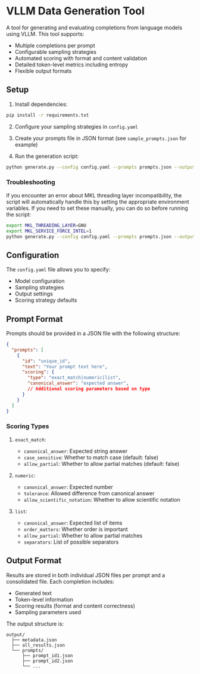 # VLLM Data Generation Tool

A tool for generating and evaluating completions from language models using VLLM. This tool supports:
- Multiple completions per prompt
- Configurable sampling strategies
- Automated scoring with format and content validation
- Detailed token-level metrics including entropy
- Flexible output formats

## Setup

1. Install dependencies:
```bash
pip install -r requirements.txt
```

2. Configure your sampling strategies in `config.yaml`

3. Create your prompts file in JSON format (see `sample_prompts.json` for example)

4. Run the generation script:
```bash
python generate.py --config config.yaml --prompts prompts.json --output output/
```

### Troubleshooting

If you encounter an error about MKL threading layer incompatibility, the script will automatically handle this by setting the appropriate environment variables. If you need to set these manually, you can do so before running the script:

```bash
export MKL_THREADING_LAYER=GNU
export MKL_SERVICE_FORCE_INTEL=1
python generate.py --config config.yaml --prompts prompts.json --output output/
```

## Configuration

The `config.yaml` file allows you to specify:
- Model configuration
- Sampling strategies
- Output settings
- Scoring strategy defaults

## Prompt Format

Prompts should be provided in a JSON file with the following structure:
```json
{
  "prompts": [
    {
      "id": "unique_id",
      "text": "Your prompt text here",
      "scoring": {
        "type": "exact_match|numeric|list",
        "canonical_answer": "expected answer",
        // Additional scoring parameters based on type
      }
    }
  ]
}
```

### Scoring Types

1. `exact_match`:
   - `canonical_answer`: Expected string answer
   - `case_sensitive`: Whether to match case (default: false)
   - `allow_partial`: Whether to allow partial matches (default: false)

2. `numeric`:
   - `canonical_answer`: Expected number
   - `tolerance`: Allowed difference from canonical answer
   - `allow_scientific_notation`: Whether to allow scientific notation

3. `list`:
   - `canonical_answer`: Expected list of items
   - `order_matters`: Whether order is important
   - `allow_partial`: Whether to allow partial matches
   - `separators`: List of possible separators

## Output Format

Results are stored in both individual JSON files per prompt and a consolidated file. Each completion includes:
- Generated text
- Token-level information
- Scoring results (format and content correctness)
- Sampling parameters used

The output structure is:
```
output/
  ├── metadata.json
  ├── all_results.json
  └── prompts/
      ├── prompt_id1.json
      ├── prompt_id2.json
      └── ...
``` 